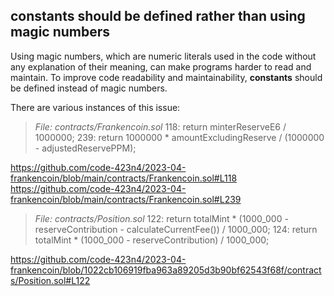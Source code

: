 ## constants should be defined rather than using magic numbers

Using magic numbers, which are numeric literals used in the code without any explanation of their meaning, can make programs harder to read and maintain. To improve code readability and maintainability, **constants** should be defined instead of magic numbers.

There are various instances of this issue:

> *File: contracts/Frankencoin.sol*
> 118: return minterReserveE6 / 1000000;
> 239: return 1000000 * amountExcludingReserve / (1000000 - adjustedReservePPM);

https://github.com/code-423n4/2023-04-frankencoin/blob/main/contracts/Frankencoin.sol#L118
https://github.com/code-423n4/2023-04-frankencoin/blob/main/contracts/Frankencoin.sol#L239

> *File: contracts/Position.sol*
> 122: return totalMint * (1000_000 - reserveContribution - calculateCurrentFee()) / 1000_000;
> 124: return totalMint * (1000_000 - reserveContribution) / 1000_000;

https://github.com/code-423n4/2023-04-frankencoin/blob/1022cb106919fba963a89205d3b90bf62543f68f/contracts/Position.sol#L122

